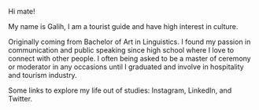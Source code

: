 Hi mate!

My name is Galih, I am a tourist guide and have high interest in culture.

Originally coming from Bachelor of Art in Linguistics. I found my passion in communication and public speaking since high school where I love to connect with other people. I often being asked to be a master of ceremony or moderator in any occasions until I graduated and involve in hospitality and tourism industry.

Some links to explore my life out of studies: Instagram, LinkedIn, and Twitter.

<!---
galihapputraa/galihapputraa is a ✨ special ✨ repository because its `README.md` (this file) appears on your GitHub profile.
You can click the Preview link to take a look at your changes.
--->
